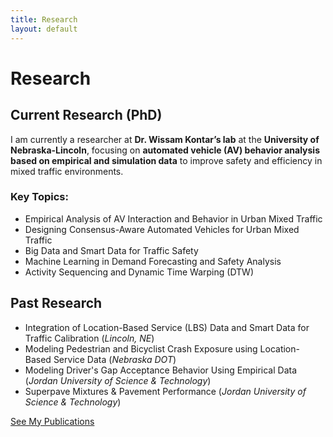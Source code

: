 ```yaml
---
title: Research
layout: default
---
```


# Research

## Current Research (PhD)
I am currently a researcher at **Dr. Wissam Kontar’s lab** at the **University of Nebraska-Lincoln**, focusing on **automated vehicle (AV) behavior analysis based on empirical and simulation data** to improve safety and efficiency in mixed traffic environments.

### Key Topics:
- Empirical Analysis of AV Interaction and Behavior in Urban Mixed Traffic
- Designing Consensus-Aware Automated Vehicles for Urban Mixed Traffic
- Big Data and Smart Data for Traffic Safety
- Machine Learning in Demand Forecasting and Safety Analysis
- Activity Sequencing and Dynamic Time Warping (DTW)  

## Past Research
- Integration of Location-Based Service (LBS) Data and Smart Data for Traffic Calibration (*Lincoln, NE*)
- Modeling Pedestrian and Bicyclist Crash Exposure using Location-Based Service Data (*Nebraska DOT*)
- Modeling Driver's Gap Acceptance Behavior Using Empirical Data (*Jordan University of Science & Technology*)
- Superpave Mixtures & Pavement Performance (*Jordan University of Science & Technology*)

[See My Publications](publications.md)
